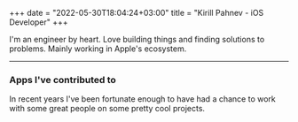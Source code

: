 +++
date = "2022-05-30T18:04:24+03:00"
title = "Kirill Pahnev - iOS Developer"
+++

I'm an engineer by heart. Love building things and finding solutions to problems. Mainly working in Apple's ecosystem.

***

### Apps I've contributed to

In recent years I've been fortunate enough to have had a chance to work with some great people on some pretty cool projects.
